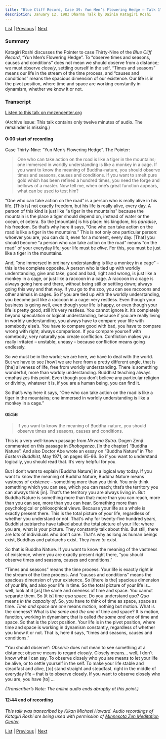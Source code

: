 ```yaml
---
title: "Blue Cliff Record, Case 39: Yun Men’s Flowering Hedge – Talk 1"
description: January 12, 1983 Dharma Talk by Dainin Katagiri Roshi
---
```


[List](list#1983) \| 
[Previous](1983-01-05-Blue-Cliff-Record-Case-38-Talk-2) \| 
[Next](1983-01-19-Blue-Cliff-Record-Case-39-Talk-2)

### Summary

Katagiri Roshi discusses the Pointer to case Thirty-Nine of the *Blue Cliff Record*, “Yun Men’s Flowering Hedge”. To “observe times and seasons, causes and conditions” does not mean we should observe from a distance; we must observe *closely*, settling ourself in the self. “Times and seasons” means our life in the stream of the time process, and “causes and conditions” means the spacious dimension of our existence. Our life is in the pivot position, where time and space are working constantly in dynamism, whether we know it or not.

### Transcript

<a href="https://www.mnzencenter.org/the-dainin-katagiri-audio-archive/blue-cliff-record-case-39-lecture-1" target="_blank">Listen to this talk on mnzencenter.org</a> 

(Archive Issue: This talk contains only twelve minutes of audio. The remainder is missing.)

#### 0:00 start of recording

Case Thirty-Nine: “Yun Men’s Flowering Hedge”. The Pointer:

> One who can take action on the road is like a tiger in the mountains; one immersed in worldly understanding is like a monkey in a cage. If you want to know the meaning of Buddha-nature, you should observe times and seasons, causes and conditions. If you want to smelt pure gold which has been refined a hundred times, you need the forge and bellows of a master. Now tell me, when one’s great function appears, what can be used to test him?

“One who can take action on the road” is a person who is really alive in his life. [This is] not exactly freedom, but his life is really alive, every day. A person of this kind is just like “a tiger in the mountains” because the mountain is the place a tiger should depend on, instead of water or the ocean, et cetera. So the [mountain] is his place: his kingdom, his *paradise*, his freedom. So that’s why here it says, “One who can take action on the road is like a tiger in the mountains.” This is not only one particular person: whoever you are, you can do it, even for a moment, every day. [That] you should become “a person who can take action on the road” means “on the road” of your everyday life; your life must be *alive*. For this, you must be just like a tiger in the mountains.

And, “one immersed in ordinary understanding is like a monkey in a cage” – this is the complete opposite. A person who is tied up with worldly understanding, give and take, good and bad, right and wrong, is just like a monkey in a cage, or just like a raccoon in a cage. A raccoon in a cage is always going here and there, without being still or settling down; always going this way and that way. If you go to the zoo, you can see raccoons and other animals in cages. So if you are tied up with the worldly understanding, you become just like a raccoon in a cage: very restless. Even though your business is going well, even though your life is happy, or even though your life is pretty good, still it’s very restless. You cannot ignore it. It’s completely beyond speculation or logical understanding, because if you are really living in worldly understanding, you always have to compare your life with somebody else’s. You have to compare good with bad, you have to compare wrong with right; always comparison. If you compare yourself with somebody, very naturally you create confliction. Confliction makes you really irritated – unstable, uneasy – because confliction means going endlessly. 

So we must be in the world; we are here, we have to deal with the world. But we have to see [how] we are here from a pretty different angle, that is [the] aliveness of life, free from worldly understanding. There is something wonderful, more than worldly understanding. Buddhist teaching always emphasizes this point. Even though you don’t believe any particular religion or divinity, whatever it is, if you are a human being, you can find it. 

So that’s why here it says, “One who can take action on the road is like a tiger in the mountains; one immersed in worldly understanding is like a monkey in a cage.” 

#### 05:56

> If you want to know the meaning of Buddha-nature, you should observe times and seasons, causes and conditions. 

This is a very well-known passage from *Nirvana Sutra*. Dogen Zenji commented on this passage in *Shobogenzo*, [in the chapter] “Buddha Nature”. And also Doctor Abe wrote an essay on “Buddha Nature” in *The Eastern Buddhist*, May 1971, on pages 65-66. So if you want to understand logically, you should read that. It’s very helpful for you. 

But I don’t want to explain [Buddha Nature] in a logical way today. If you want to know the meaning of Buddha Nature, Buddha Nature means vastness of existence – something more than you think. You only think something which you can see, which you can reach; that’s the territory you can always think [in]. That’s the territory you are always living in. But Buddha Nature is something more than that: more than you can reach, more than you can see, more than you can hear. Something more than psychological or philosophical views. Because your life as a whole is exactly present there. This is the total picture of your life, regardless of whether you understand or not. That's why for twenty-five hundred years, Buddhist patriarchs have talked about the total picture of your life: where you are, what is your picture. They constantly talk about this. But still, there are lots of individuals who don't care. That's why as long as human beings exist, Buddhas and patriarchs exist. They *have to* exist. 

So that is Buddha Nature. If you want to know the meaning of the vastness of existence, where you are exactly present right there, “you should observe times and seasons, causes and conditions.” 

“Times and seasons” means the time process. Your life is exactly right in the stream of the time process. And “causes and conditions” means the spacious dimension of your existence. So [there is the] spacious dimension of your life, and also your life in time. So the total picture of your life is... well, look at it [as] the same and oneness of time and space. You cannot separate them. So [it is] time *qua* space. Do you understand *qua*? *Qua* means *in the capacity of*. So, you have to think of time as space, space as time. *Time and space are one* means motion, nothing but motion. What is the oneness? What is *the same and the one* of time and space? It is motion, function, working in dynamism; that is called *the same and one* of time and space. So that is the pivot position. Your life is in the pivot position, where time and space is working in dynamism constantly, regardless of whether you know it or not. That is, here it says, “times and seasons, causes and conditions.” 

“You should observe”: *Observe* does not mean to see something at a distance; observe means to regard *closely*. Closely means... well, I don't know what I can say. To observe closely who you are means to let your life be alive, or to settle yourself in the self. To make your life stable and steadfast and alive, [to] stand straight and steadfast, right in the middle of everyday life – that is to observe closely. If you want to observe closely who you are, you have [to] ...

*(Transcriber’s Note: The online audio ends abruptly at this point.)*

#### 12:44 end of recording

*This talk was transcribed by Kikan Michael Howard. Audio recordings of Katagiri Roshi are being used with permission of [Minnesota Zen Meditation Center](https://www.mnzencenter.org/katagiri-project.html).*

[List](list#1983) \| 
[Previous](1983-01-05-Blue-Cliff-Record-Case-38-Talk-2) \| 
[Next](1983-01-19-Blue-Cliff-Record-Case-39-Talk-2)